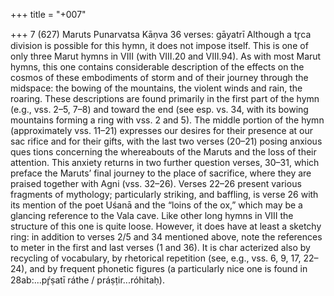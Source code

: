 +++
title = "+007"

+++
7 (627)
Maruts
Punarvatsa Kāṇva
36 verses: gāyatrī
Although a tr̥ca division is possible for this hymn, it does not impose itself.  This is one of only three Marut hymns in VIII (with VIII.20 and VIII.94).  As with most Marut hymns, this one contains considerable description of the  effects on the cosmos of these embodiments of storm and of their journey  through the midspace:  the bowing of the mountains, the violent winds and  rain, the roaring. These descriptions are found primarily in the first part of the  hymn (e.g., vss. 2–5, 7–8) and toward the end (see esp. vs. 34, with its bowing  mountains forming a ring with vss. 2 and 5). The middle portion of the hymn  (approximately vss. 11–21) expresses our desires for their presence at our sac rifice and for their gifts, with the last two verses (20–21) posing anxious ques
tions concerning the whereabouts of the Maruts and the loss of their attention.  This anxiety returns in two further question verses, 30–31, which preface the  Maruts’ final journey to the place of sacrifice, where they are praised together  with Agni (vss. 32–26).
Verses 22–26 present various fragments of mythology; particularly striking, and  baffling, is verse 26 with its mention of the poet Uśanā and the “loins of the ox,”  which may be a glancing reference to the Vala cave.
Like other long hymns in VIII the structure of this one is quite loose. However,  it does have at least a sketchy ring:  in addition to verses 2/5 and 34 mentioned  above, note the references to meter in the first and last verses (1 and 36). It is char acterized also by recycling of vocabulary, by rhetorical repetition (see, e.g., vss. 6,  9, 17, 22–24), and by frequent phonetic figures (a particularly nice one is found in  28ab:...pŕ̥ṣatī ráthe / práṣṭir...róhitaḥ).
